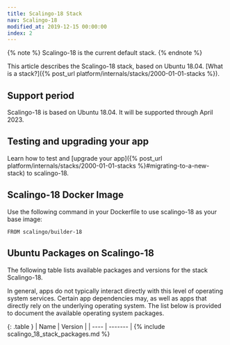 ```yaml
---
title: Scalingo-18 Stack
nav: Scalingo-18
modified_at: 2019-12-15 00:00:00
index: 2
---
```


{% note %}
  Scalingo-18 is the current default stack.
{% endnote %}

This article describes the Scalingo-18 stack, based on Ubuntu 18.04. [What is a stack?]({% post_url platform/internals/stacks/2000-01-01-stacks %}).

## Support period

Scalingo-18 is based on Ubuntu 18.04. It will be supported through April 2023.

## Testing and upgrading your app

Learn how to test and [upgrade your app]({% post_url platform/internals/stacks/2000-01-01-stacks %}#migrating-to-a-new-stack) to scalingo-18.

## Scalingo-18 Docker Image

Use the following command in your Dockerfile to use scalingo-18 as your base image:

```
FROM scalingo/builder-18
```

## Ubuntu Packages on Scalingo-18

The following table lists available packages and versions for the stack Scalingo-18.

In general, apps do not typically interact directly with this level of operating system services. Certain app dependencies may, as well as apps that directly rely on the underlying operating system. The list below is provided to document the available operating system packages.

{: .table }
| Name | Version |
| ---- | ------- |
{% include scalingo_18_stack_packages.md %}
